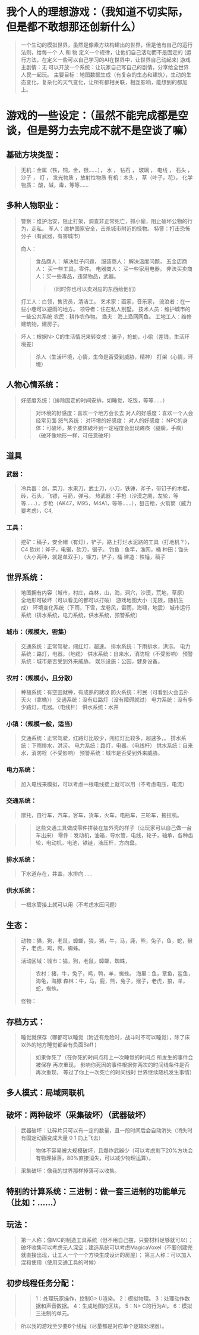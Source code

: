 # 我个人的理想游戏：（我知道不切实际，但是都不敢想那还创新什么）

> 一个生动的模拟世界，虽然是像素方块构建出的世界，但是他有自己的运行法则，给每一个  人  和  物  定义一个规律，让他们自己活动而不是固定的 (运行方法，在定义一些可以自己学习的AI在世界中，让世界自己动起来)
> 游戏主剧情：无
> 可以开放一个系统：让玩家自己写自己的剧情，分享给全世界人民一起玩。
> 主要目标：地图数据生成（有复杂的生态和建筑），生动的生态变化，复杂化的天气变化，让所有都相关联，相互影响，能想到的都加上。

# 游戏的一些设定：（虽然不能完成都是空谈，但是努力去完成不就不是空谈了嘛）

## 基础方块类型：
> 无机：金属（铁，铜，金，银……），  水  ，  钻石  ，  玻璃  ，  电线  ，  石头   ，  沙子  ，  灯  ，  发光物质   ，放射性物质
> 有机：木头   ，  草（叶子，花），
> 化学物质： 酸，碱，毒，等等……

## 多种人物职业：
> 警察：维护治安，阻止打架，调查非正常死亡，抓小偷，阻止破坏公物的行为，走私。
> 军人：维护国家安全，击杀城市附近的怪物。
> 特警：打击恐怖分子（有武器，有害城市）
>       
> 商人：
> > 食品商人：   解决肚子问题，
> > 服装商人：   解决温度问题，
> > 五金店商人： 买一些工具，零件。
> > 电器商人：   买一些家用电器。
> > 非法买卖商人：买一些毒品，违禁物品，武器。
> > > （同时你也可以卖对应的东西给他们）
>       
> 打工人：白领，售货员，清洁工。
> 艺术家：画家，音乐家，
> 流浪者：在一些小巷可以避雨的地方。
> 领导者：住在私人别墅。
> 技术人员：维护城市的一些公共系统
> 农民：耕作农作物。
> 渔夫：海上渔网网鱼。
> 工地工人：维修建筑物，建房子。

> 坏人：根据N> C的生活情况来转变成：骗子，抢劫，小偷（差钱，生活环境差）
> > 杀人（生活环境，心情，生命是否受到威胁，精神）
> > 打架（心情，环境）

## 人物心情系统：
> 
> 好感度系统：（排除固定的时间安排，如睡觉，吃饭，等等……）
> > 对环境的好感度：喜欢一个地方会长去
> > 对人的好感度：喜欢一个人会经常见面
> 怒气系统：
> > 对环境的好感度：
> > 对人的好感度：
> NPC的身体：可破坏，某个肢体破坏到一定程度会出现瘫痪（腿瘸，手瘸）（破环像地形一样，可任意破坏）


## 道具

### 武器：
> 冷兵器：剑，菜刀，水果刀，武士刀，小刀，铁锤，斧子，带钉子的木棍，砖，石头，飞镖，弓箭，弹弓。
> 热武器：手枪（沙漠之鹰，左轮，等等……），步枪（AK47，M95，M4A1，等等……），狙击枪，火箭筒（威力要考虑），C4,

### 工具：
> 挖矿：稿子，安全帽（有灯），铲子，路上打烂水泥路的工具（打地机？），C4
> 砍树：斧子，电锯，砍刀，锯子。
> 钓鱼：鱼竿，渔网，桶
> 种田：锄头（大小两种，就是单双手），镰刀，铲子，桶
> 建造：铁锤，稿子

## 世界系统：
> 地图拥有内容（城市，村庄，森林，山，海，洞穴，沙漠，荒地，草原）
> 全地形可破坏（可以看见的都可以打破）
> 游戏地图大小（无限，随机生成）
> 环境变化系统（下雨，下雪，龙卷风，雷雨，海啸，地震）
> 城市运行系统（排水系统，电力系统，供水系统，预警系统）

### 城市：（规模大，密集）
> 交通系统：正常驾驶，闯红灯，超速。
> 排水系统：下雨排水，洪涝。
> 电力系统：路灯，电器。（地缆）
> 供水系统：自来水，消防栓（不受影响）
> 预警系统：城市是否受到外来威胁。
> 娱乐设施：公园，健身设备。

### 农村：（规模小，且分散）
> 种植系统：有空田就种，有成熟的就收
> 防火系统：村民（可看到火会去扑灭火（拿桶））
> 交通系统：没有红路灯（没有障碍就过）
> 电力系统：没有多少路灯，电器。（电线杆）
> 供水系统：水井

### 小镇：（规模一般，适当）
> 交通系统：正常驾驶，红路灯比较少，闯红灯比较多，超速多，。
> 排水系统：下雨排水，洪涝。
> 电力系统：路灯，电器。（电线杆）
> 供水系统：自来水，消防栓（不受影响）
> 预警系统：城市是否受到外来威胁。

### 电力系统：
> 加入电线来模拟，可以考虑一根电线接上就可以用（不考虑电压，电流）

### 交通系统：
> 摩托，自行车，汽车，客车，货车，火车，电瓶车，三轮车，拖拉机。

> > 这些交通工具做成零件拼装在加外壳的样子（让玩家可以自己做一台车出来）
> > 零件：发动机，油箱，导水管，电线，轮子，轴承，各种齿轮，电动机，电池，铁链，液压杆，方向盘。

### 排水系统：
> 下水道存在，井盖，水排向……
### 供水系统：
> 一根水管接上就可以用（不考虑水压问题）




## 生态： 
> 动物：猫，狗，老鼠，蟑螂，狼，猪，牛，马，鹿，熊，兔子，鱼，蛇，猴子，老虎，鸡，鸭，蜘蛛。
> > 
> 活动区域：城市：猫，狗，老鼠，蟑螂，蜘蛛，
> > 农村：猪，牛，兔子，鸡，鸭，羊，蜘蛛。
> > 海里：鱼，章鱼，鲨鱼，海龟，海豚
> > 森林：牛，马，鹿，熊，兔子，猴子，老虎，狼，羊，蛇，蜘蛛。
> > 
> 怪物：
> > 


## 存档方式：
> 睡觉就保存（哪都可以睡觉（附近有危险时，战斗时不可以睡觉），除了床以外的地方睡觉都会有负面Baff )
> > 如果你死了（在你死的时间点和上一次睡觉的时间点    所发生的事件会被保存     再次重现，
> > 影响你死因的事件根据你两次的时间线条件是否再次重现，
> > 等过了你上一次死亡的时间线时    世界继续随机发生事情）

## 多人模式：局域网联机

## 破坏：两种破坏（采集破坏）（武器破坏）
> 武器破坏：让碎片只可以有一定的数量，且一段时间后会自动消失（消失时有固定动画变成大量     0   1     向上飞去）
> > 物体不容易被大规模破坏，且爆炸武器少（可以考虑剩下20%方块会有物理掉落，80%直接消失，可以减少物理运算）。

> 采集破坏：像我的世界那样掉落可以收集。

## 特别的计算系统：三进制：做一套三进制的功能单元（比如：……）

## 玩法：
> 第一人称；像MC的制造工具系统（但不用自己摆，只要材料足够就可以）；破坏收集可以考虑无人深空；建造系统可以考虑MagicaVoxel（不要创建完就直接出现，让工人一个一个方块生成设计的房屋）；
> 第三人称：可以加入混和使用（使用交通工具的时候）


## 初步线程任务分配：

> > 1：处理玩家操作，控制G> U渲染。
> > 2：模拟物理。
> > 3：处理动作数据和声音数据。
> > 4：生成地图的区块。
> > 5：N> C的行为AI。
> > 6：模拟三进制的单元。

> 所以我的游戏至少要6个线程（尽量都是对应单个逻辑处理器）。
